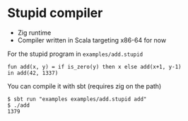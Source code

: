# Stupid compiler

- Zig runtime
- Compiler written in Scala targeting x86-64 for now


For the stupid program in `examples/add.stupid`
```
fun add(x, y) = if is_zero(y) then x else add(x+1, y-1)
in add(42, 1337)
```

You can compile it with sbt (requires zig on the path)

```
$ sbt run "examples examples/add.stupid add"
$ ./add
1379
```
